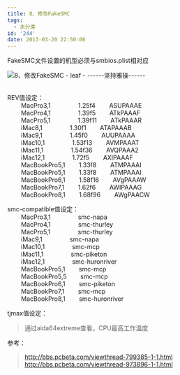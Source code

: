```yaml
---
title: 8、修改FakeSMC
tags:
  - 未分类
id: '244'
date: 2013-03-20 22:50:00
---
```


  
  
FakeSMC文件设置的机型必须与smbios.plist相对应  

![8、修改FakeSMC - leaf - ------坚持雅操------](http://img1.ph.126.net/F37VbXMBZhbqtXX_AOEqSw==/6598098909540862129.png "8、修改FakeSMC - leaf - ------坚持雅操------")

   
REV值设定：  
        MacPro3,1                1.25f4        ASUPAAAE  
        MacPro4,1                1.39f5        ATkPAAAF  
        MacPro5,1                1.39f11        ATkPAAAR  
        iMac8,1                1.30f1        ATAPAAAB  
        iMac9,1                1.45f0        AUUPAAAA  
        iMac10,1                1.53f13        AVMPAAAT  
        iMac11,1                1.54f36        AVQPAAA2  
        iMac12,1                1.72f5        AXIPAAAF     
        MacBookPro5,1        1.33f8        ATMPAAAI  
        MacBookPro5,1        1.33f8        ATMPAAAI  
        MacBookPro6,1        1.58f16        AVgPAAAW  
        MacBookPro7,1        1.62f6        AWIPAAAG  
        MacBookPro8,1        1.68f96        AWgPAACW  
  
smc-compatible值设定：  
        MacPro3,1                smc-napa  
        MacPro4,1                smc-thurley  
        MacPro5,1                smc-thurley  
        iMac9,1                smc-napa  
        iMac10,1                smc-mcp  
        iMac11,1                smc-piketon  
        iMac12,1                smc-huronriver     
        MacBookPro5,1        smc-mcp  
        MacBookPro5,5        smc-mcp  
        MacBookPro6,1        smc-piketon  
        MacBookPro7,1        smc-mcp  
        MacBookPro8,1        smc-huronriver  
  
tjmax值设定：  

> 通过aida64extreme查看，CPU最高工作温度  
>   

参考：  

> http://bbs.pcbeta.com/viewthread-799385-1-1.html  
> http://bbs.pcbeta.com/viewthread-973896-1-1.html